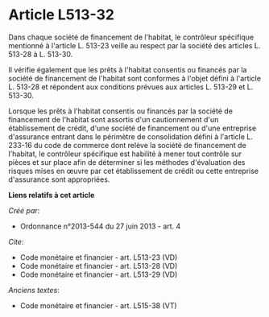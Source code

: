 # Article L513-32

Dans chaque société de financement de l'habitat, le contrôleur spécifique mentionné à l'article L. 513-23 veille au respect
par la société des articles L. 513-28 à L. 513-30.

Il vérifie également que les prêts à l'habitat consentis ou financés par la société de financement de l'habitat sont
conformes à l'objet défini à l'article L. 513-28 et répondent aux conditions prévues aux articles L. 513-29 et L. 513-30.

Lorsque les prêts à l'habitat consentis ou financés par la société de financement de l'habitat sont assortis d'un
cautionnement d'un établissement de crédit, d'une société de financement ou d'une entreprise d'assurance entrant dans le
périmètre de consolidation défini à l'article L. 233-16 du code de commerce dont relève la société de financement de
l'habitat, le contrôleur spécifique est habilité à mener tout contrôle sur pièces et sur place afin de déterminer si les
méthodes d'évaluation des risques mises en œuvre par cet établissement de crédit ou cette entreprise d'assurance sont
appropriées.

**Liens relatifs à cet article**

_Créé par_:

  - Ordonnance n°2013-544 du 27 juin 2013 - art. 4

_Cite_:

  - Code monétaire et financier - art. L513-23 (VD)
  - Code monétaire et financier - art. L513-28 (VD)
  - Code monétaire et financier - art. L513-29 (VD)

_Anciens textes_:

  - Code monétaire et financier - art. L515-38 (VT)
